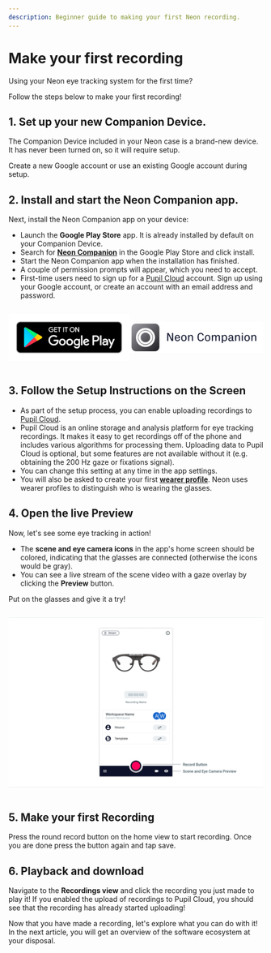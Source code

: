 ```yaml
---
description: Beginner guide to making your first Neon recording.
---
```


# Make your first recording

Using your Neon eye tracking system for the first time? 

Follow the steps below to make your first recording!

## 1. Set up your new Companion Device.

The Companion Device included in your Neon case is a brand-new device. It has never been turned on, so it will require setup.

Create a new Google account or use an existing Google account during setup.

## 2. Install and start the Neon Companion app.

Next, install the Neon Companion app on your device:

- Launch the **Google Play Store** app. It is already installed by default on your Companion Device.
- Search for [**Neon Companion**](https://play.google.com/store/apps/details?id=com.pupillabs.neoncomp) in the Google Play Store and click install.
- Start the Neon Companion app when the installation has finished.
- A couple of permission prompts will appear, which you need to accept.
- First-time users need to sign up for a [Pupil Cloud](https://cloud.pupil-labs.com/) account. Sign up using your Google account, or create an account with an email address and password.

<div class="pb-4" style="display: flex; align-items: center; justify-content: center;">
  <a href="https://play.google.com/store/apps/details?id=com.pupillabs.neoncomp" target="_blank">

  ![Google Play Store](./google-play-badge.png)

  </a>
  
  ![Neon Companion App](./neon_companion.jpg)
  
</div>

## 3. Follow the Setup Instructions on the Screen

- As part of the setup process, you can enable uploading recordings to [Pupil Cloud](https://cloud.pupil-labs.com/).
- Pupil Cloud is an online storage and analysis platform for eye tracking recordings. It makes it easy to get recordings off of the phone and includes various algorithms for processing them. Uploading data to Pupil Cloud is optional, but some features are not available without it (e.g. obtaining the 200 Hz gaze or fixations signal).
- You can change this setting at any time in the app settings.
- You will also be asked to create your first [**wearer profile**](/general/wearers/). Neon uses wearer profiles to distinguish who is wearing the glasses.

## 4. Open the live Preview

Now, let's see some eye tracking in action!

- The **scene and eye camera icons** in the app's home screen should be colored, indicating that the glasses are connected (otherwise the icons would be gray).
- You can see a live stream of the scene video with a gaze overlay by clicking the **Preview** button.

Put on the glasses and give it a try!


<div class="pb-4" style="display:flex;justify-content:center;">

  ![Live Preview](./open_the_live_preview.jpg)

</div>

## 5. Make your first Recording

Press the round record button on the home view to start recording. Once you are done press the button again and tap save.

## 6. Playback and download

Navigate to the **Recordings view** and click the recording you just made to play it! If you enabled the upload of recordings to Pupil Cloud, you should see that the recording has already started uploading!

Now that you have made a recording, let's explore what you can do with it! In the next article, you will get an overview of the software ecosystem at your disposal.

